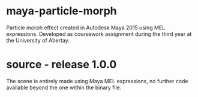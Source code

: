 # maya-particle-morph
Particle morph effect created in Autodesk Maya 2015 using MEL expressions. Developed as coursework assignment during the third year at the University of Abertay.


# source - release 1.0.0
The scene is entirely made using Maya MEL expressions, no further code available beyond the one within the binary file. 
